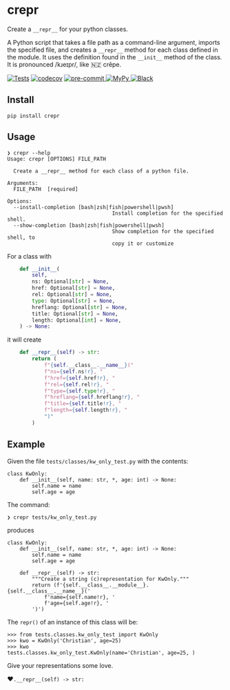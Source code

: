 # crepr

Create a ``__repr__`` for your python classes.

A Python script that takes a file path as a command-line argument,
imports the specified file, and creates a `__repr__` method
for each class defined in the module.
It uses the definition found in the  `__init__` method of the class.
It is pronounced /kɹeɪpr/, like 🇳🇿 crêpe.

[![Tests](https://github.com/cleder/crepr/actions/workflows/run-all-tests.yml/badge.svg)](https://github.com/cleder/crepr/actions/workflows/run-all-tests.yml)
[![codecov](https://codecov.io/gh/cleder/crepr/graph/badge.svg?token=EGCcrWkpay)](https://codecov.io/gh/cleder/crepr)
[![pre-commit](https://img.shields.io/badge/pre--commit-enabled-brightgreen)
](https://github.com/pre-commit/pre-commit)
[![MyPy](https://img.shields.io/badge/type_checker-mypy-blue)
](http://mypy-lang.org/)
[![Black](https://img.shields.io/badge/code_style-black-000000)
](https://github.com/psf/black)

## Install

```
pip install crepr
```

## Usage

```
❯ crepr --help
Usage: crepr [OPTIONS] FILE_PATH

  Create a __repr__ method for each class of a python file.

Arguments:
  FILE_PATH  [required]

Options:
  --install-completion [bash|zsh|fish|powershell|pwsh]
                                  Install completion for the specified shell.
  --show-completion [bash|zsh|fish|powershell|pwsh]
                                  Show completion for the specified shell, to
                                  copy it or customize
```

For a class with

```python
    def __init__(
        self,
        ns: Optional[str] = None,
        href: Optional[str] = None,
        rel: Optional[str] = None,
        type: Optional[str] = None,
        hreflang: Optional[str] = None,
        title: Optional[str] = None,
        length: Optional[int] = None,
    ) -> None:
```

it will create

```python
    def __repr__(self) -> str:
        return (
            f"{self.__class__.__name__}("
            f"ns={self.ns!r}, "
            f"href={self.href!r}, "
            f"rel={self.rel!r}, "
            f"type={self.type!r}, "
            f"hreflang={self.hreflang!r}, "
            f"title={self.title!r}, "
            f"length={self.length!r}, "
            ")"
        )
```

## Example

Given the file `tests/classes/kw_only_test.py` with the contents:

```
class KwOnly:
    def __init__(self, name: str, *, age: int) -> None:
        self.name = name
        self.age = age
```

The command:

```
❯ crepr tests/kw_only_test.py
```

produces

```
class KwOnly:
    def __init__(self, name: str, *, age: int) -> None:
        self.name = name
        self.age = age

    def __repr__(self) -> str:
        """Create a string (c)representation for KwOnly."""
        return (f'{self.__class__.__module__}.{self.__class__.__name__}('
            f'name={self.name!r}, '
            f'age={self.age!r}, '
        ')')
```

The `repr()` of an instance of this class will be:

```
>>> from tests.classes.kw_only_test import KwOnly
>>> kwo = KwOnly('Christian', age=25)
>>> kwo
tests.classes.kw_only_test.KwOnly(name='Christian', age=25, )
```

Give your representations some love.

❤️`.__repr__(self) -> str:`
